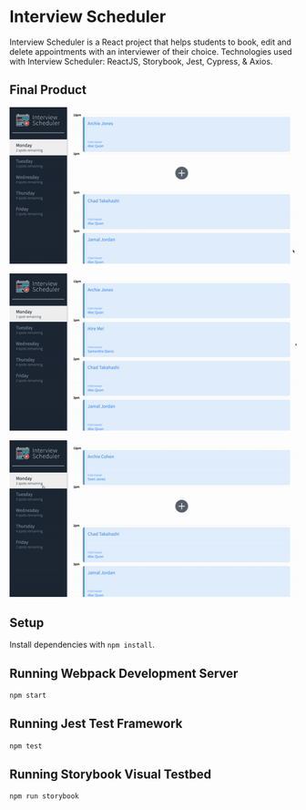 # Interview Scheduler

Interview Scheduler is a React project that helps students to book, edit and delete appointments with an interviewer of their choice. Technologies used with Interview Scheduler: ReactJS, Storybook, Jest, Cypress, & Axios. 

## Final Product

!["Booking an appointment"](https://github.com/k-henningson/scheduler/blob/master/docs/bookAppointment.gif?raw=true)  

!["Edit and delete an appointment"](https://github.com/k-henningson/scheduler/blob/master/docs/editAndDelete.gif?raw=true)  

!["Select day"](https://github.com/k-henningson/scheduler/blob/master/docs/daySelector.gif?raw=true)  

## Setup

Install dependencies with `npm install`.

## Running Webpack Development Server

```sh
npm start
```

## Running Jest Test Framework

```sh
npm test
```

## Running Storybook Visual Testbed

```sh
npm run storybook
```
